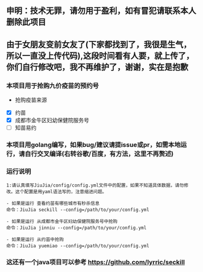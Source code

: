 ## 申明：技术无罪，请勿用于盈利，如有冒犯请联系本人删除此项目
## 由于女朋友变前女友了(下家都找到了，我很是生气，所以一直没上传代码),这段时间看有人要，就上传了，你们自行修改吧，我不再维护了，谢谢，实在是抱歉

### 本项目用于抢购九价疫苗的预约号
- 抢购疫苗来源  
 - [X] 约苗  
 - [X] 成都市金牛区妇幼保健院服务号
 - [ ] 知苗易约  

### 本项目用golang编写，如果bug/建议请提issue或pr，如需本地运行，请自行交叉编译(右转谷歌/百度，有方法，这里不再赘述)

### 运行说明
```
1:请认真填写JiuJia/config/config.yml文件中的配置，如果不知道具体数据，请勿修改。这个配置是用yaml语法写的，注意缩进问题。

- 如果是运行 查看约苗有哪些城市有秒杀信息
命令：JiuJia seckill --config=/path/to/your/config.yml

- 如果是运行 从成都市金牛区妇幼保健院服务号中抢购
命令：JiuJia jinniu --config=/path/to/your/config.yml

- 如果是运行 从约苗中抢购
命令：JiuJia yuemiao --config=/path/to/your/config.yml

```
### 这还有一个java项目可以参考 https://github.com/lyrric/seckill
